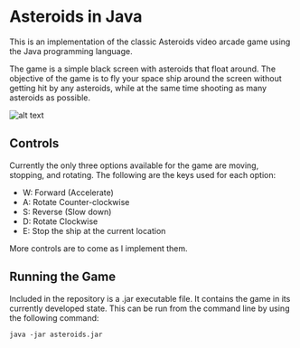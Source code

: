 Asteroids in Java
=================

This is an implementation of the classic Asteroids video arcade game using the Java programming language.

The game is a simple black screen with asteroids that float around. The objective of the game is to fly your space ship around the screen without getting hit by any asteroids, while at the same time shooting as many asteroids as possible.

![alt text][screenshot]

Controls
--------

Currently the only three options available for the game are moving, stopping, and rotating. The following are the keys used for each option:
- W: Forward (Accelerate)
- A: Rotate Counter-clockwise
- S: Reverse (Slow down)
- D: Rotate Clockwise
- E: Stop the ship at the current location

More controls are to come as I implement them.

Running the Game
----------------

Included in the repository is a .jar executable file. It contains the game in its currently developed state. This can be run from the command line by using the following command:
```
java -jar asteroids.jar
```

[screenshot]: https://github.com/caseyscarborough/j-asteroids/raw/master/resources/img/1.png "The game's main layout."